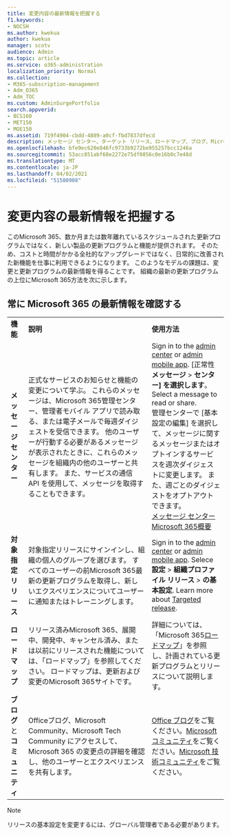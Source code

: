 ```yaml
---
title: 変更内容の最新情報を把握する
f1.keywords:
- NOCSH
ms.author: kwekua
author: kwekua
manager: scotv
audience: Admin
ms.topic: article
ms.service: o365-administration
localization_priority: Normal
ms.collection:
- M365-subscription-management
- Adm_O365
- Adm_TOC
ms.custom: AdminSurgePortfolio
search.appverid:
- BCS160
- MET150
- MOE150
ms.assetid: 719f4904-cbdd-4889-a0cf-fbd7837dfecd
description: メッセージ センター、ターゲット リリース、ロードマップ、ブログ、Microsoft 365を使用して、最新の更新プログラムをCommunity。
ms.openlocfilehash: bfe9ec620e846fc9733b9272be955257bcc1246a
ms.sourcegitcommit: 53acc851abf68e2272e75df0856c0e16b0c7e48d
ms.translationtype: MT
ms.contentlocale: ja-JP
ms.lasthandoff: 04/02/2021
ms.locfileid: "51580908"
---
```

# <a name="stay-on-top-of-changes"></a>変更内容の最新情報を把握する

このMicrosoft 365、数か月または数年離れているスケジュールされた更新プログラムではなく、新しい製品の更新プログラムと機能が提供されます。 そのため、コストと時間がかかる全社的なアップグレードではなく、日常的に改善された新機能を仕事に利用できるようになります。 このようなモデルの課題は、変更と更新プログラムの最新情報を得ることです。 組織の最新の更新プログラムの上位にMicrosoft 365方法を次に示します。

## <a name="stay-on-top-of-microsoft-365-changes"></a>常に Microsoft 365 の最新情報を確認する

||||
|:-----|:-----|:-----|
|**機能** <br/> |**説明** <br/> |**使用方法** <br/> |
|**メッセージ センター** <br/> |正式なサービスのお知らせと機能の変更について学ぶ。 これらのメッセージは、Microsoft 365管理センター、管理者モバイル アプリで読み取る、または電子メールで毎週ダイジェストを受信できます。 他のユーザーが行動する必要があるメッセージが表示されたときに、これらのメッセージを組織内の他のユーザーと共有します。 また、サービスの通信 API を使用して、メッセージを取得することもできます。  <br/> |Sign in to the [admin center](../admin-overview/about-the-admin-center.md) or [admin mobile app](../admin-overview/admin-mobile-app.md). [正常性 **メッセージ** \> **センター] を選択します**。 Select a message to read or share.  <br/> 管理センターで [基本設定の編集] を選択して、メッセージに関するメッセージまたはオプトインするサービスを週次ダイジェストに変更します。 また、週ごとのダイジェストをオプトアウトできます。  <br/> [メッセージ センター Microsoft 365概要](message-center.md) <br/> |
|**対象指定リリース** <br/> |対象指定リリースにサインインし、組織の個人のグループを選びます。 すべてのユーザーの前Microsoft 365最新の更新プログラムを取得し、新しいエクスペリエンスについてユーザーに通知またはトレーニングします。  <br/> |Sign in to the [admin center](../admin-overview/about-the-admin-center.md) or [admin mobile app](../admin-overview/admin-mobile-app.md). Selece **設定** \> **組織プロファイル リリース** \> **の基本設定**. Learn more about [Targeted release](release-options-in-office-365.md).  <br/> |
|**ロードマップ** <br/> |リリース済みMicrosoft 365、展開中、開発中、キャンセル済み、または以前にリリースされた機能については、「ロードマップ」を参照してください。 ロードマップは、更新および変更のMicrosoft 365サイトです。  <br/> |詳細については、「Microsoft 365[ロードマップ](https://www.microsoft.com/microsoft-365/roadmap)」を参照し、計画されている更新プログラムとリリースについて説明します。  <br/> |
|**ブログ** と **コミュニティ** <br/> |Officeブログ、Microsoft Community、Microsoft Tech Community にアクセスして、Microsoft 365 の変更点の詳細を確認し、他のユーザーとエクスペリエンスを共有します。  <br/> |[Office ブログ](https://www.microsoft.com/en-us/microsoft-365/blog/)をご覧ください。[Microsoft コミュニティ](https://answers.microsoft.com)をご覧ください。[Microsoft 技術コミュニティ](https://techcommunity.microsoft.com)をご覧ください。<br/> |

> [!NOTE]
> リリースの基本設定を変更するには、グローバル管理者である必要があります。
